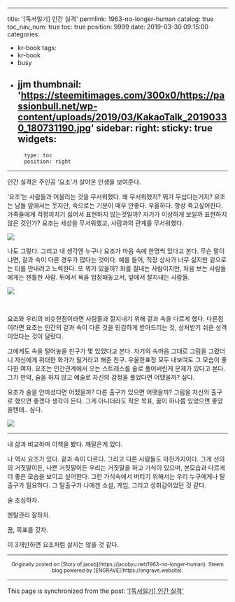 
---
title: '[독서일기] 인간 실격'
permlink: 1963-no-longer-human
catalog: true
toc_nav_num: true
toc: true
position: 9999
date: 2019-03-30 09:15:00
categories:
- kr-book
tags:
- kr-book
- busy
- jjm
thumbnail: 'https://steemitimages.com/300x0/https://passionbull.net/wp-content/uploads/2019/03/KakaoTalk_20190330_180731190.jpg'
sidebar:
    right:
        sticky: true
widgets:
    -
        type: toc
        position: right
---


<p>인간 실격은 주인공 ‘요조’가 살아온 인생을 보여준다.</p>
<p>‘요조’는 사람들과 어울리는 것을 무서워했다. 왜 무서워했지? 뭐가 무섭다는거지? 요조는 남들 앞에서는 웃지만, 속으로는 기분이 매우 안좋다. 우울하다. 항상 죽고싶어한다. 가족들에게 걱정끼치기 싫어서 표현하지 않는것일까? 자기가 이상하게 보일까 표현하지 않은 것인가? 요조는 세상을 무서워했고, 사람과의 관계를 무서워했다.</p>

![](https://steemitimages.com/300x0/https://passionbull.net/wp-content/uploads/2019/03/KakaoTalk_20190330_180731190.jpg)

<p>나도 그렇다. 그리고 내 생각엔 누구나 요조가 마음 속에 한명씩 있다고 본다. 무슨 말이냐면, 겉과 속이 다른 경우가 많다는 것이다. 예를 들어, 직장 상사가 너무 싫지만 겉으로는 티를 안내려고 노력한다. 또 뭐가 있을까? 화를 잘내는 사람이지만, 처음 보는 사람들에게는 젠틀한 사람. 뒤에서 욕을 엄청해놓고서, 앞에서 잘지내는 사람들.</p>

![](https://steemitimages.com/300x0/https://passionbull.net/wp-content/uploads/2019/03/KakaoTalk_20190330_180619506.jpg)

<p> </p>
<p>요조와 우리의 비슷한점이라면 사람들과 잘지내기 위해 겉과 속을 다르게 했다. 다른점이라면 요조는 인간의 겉과 속이 다른 것을 민감하게 받아드리는 것, 상처받기 쉬운 성격이었다는 것이 달랐다.</p>
<p>그에게도 속을 털어놓을 친구가 몇 있었다고 본다. 자기의 속마음 그대로 그림을 그렸더니 자신에게 위대한 화가가 될거라고 해준 친구. 우울한표정 모두 내보여도 그 모습이 좋다한 여자. 요조는 인간관계에서 오는 스트레스를 술로 풀어버린게 문제가 있다고 본다. 그가 만약, 술을 하지 않고 예술로 자신의 감정을 풀었다면 어땠을까? 싶다.</p>
<p>요조가 술을 안마셨다면 어땠을까? 다른 출구가 있으면 어땟을까? 그림을 자신의 출구로 했으면 좋겠다 생각이 든다. 그게 아니더라도 작은 목표, 꿈이 하나쯤 있었으면 좋았을텐데.. 싶다.</p>

![](https://steemitimages.com/300x0/https://passionbull.net/wp-content/uploads/2019/03/KakaoTalk_20190330_180836508.jpg)

<hr />
<p>내 삶과 비교하며 이책을 봤다. 깨달은게 있다.</p>
<p>나 역시 요조가 있다. 겉과 속이 다르다. 그리고 다른 사람들도 마찬가지이다. 그게 선의의 거짓말이든, 나쁜 거짓말이든 우리는 거짓말을 하고 가식이 있으며, 본모습과 다르게 더 좋은 모습을 보이고 싶어한다. 그런 가식속에서 버티기 위해서는 우리 누구에게나 탈출구가 필요하다. 그 탈출구가 나에겐 소설, 게임, 그리고 성취감이었던 것 같다.</p>
<p>술 조심하자.</p>
<p>멘탈관리 잘하자.</p>
<p>꿈, 목표를 갖자.</p>
<p>이 3개만하면 요조처럼 살지는 않을 것 같다.</p>



***
<center><sup>Originally posted on [Story of jacob](https://jacobyu.net/1963-no-longer-human). Steem blog powered by [ENGRAVE](https://engrave.website).</sup></center>

- - -

This page is synchronized from the post: ['[독서일기] 인간 실격'](https://steemit.com/@jacobyu/1963-no-longer-human)
